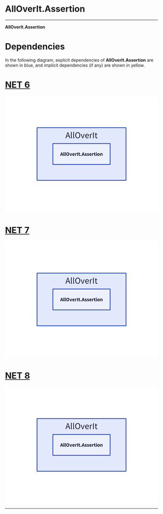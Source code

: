 # AllOverIt.Assertion
---
**AllOverIt.Assertion**

# Dependencies
In the following diagram, explicit dependencies of **AllOverIt.Assertion** are shown in blue, and implicit dependencies (if any) are shown in yellow.

# [NET 6](#tab/net6)

<img src="../../images/dependencies/net6.0/alloverit-assertion.png" width="900"/>

# [NET 7](#tab/net7)

<img src="../../images/dependencies/net7.0/alloverit-assertion.png" width="900"/>

# [NET 8](#tab/net8)

<img src="../../images/dependencies/net8.0/alloverit-assertion.png" width="900"/>

---
